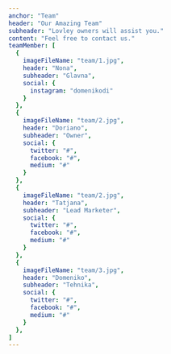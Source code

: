 ```yaml
---
anchor: "Team"
header: "Our Amazing Team"
subheader: "Lovley owners will assist you."
content: "Feel free to contact us."
teamMember: [
  {
    imageFileName: "team/1.jpg",
    header: "Nona",
    subheader: "Glavna",
    social: {
      instagram: "domenikodi"
    }
  },
  {
    imageFileName: "team/2.jpg",
    header: "Doriano",
    subheader: "Owner",
    social: {
      twitter: "#",
      facebook: "#",
      medium: "#"
    }
  },
  {
    imageFileName: "team/2.jpg",
    header: "Tatjana",
    subheader: "Lead Marketer",
    social: {
      twitter: "#",
      facebook: "#",
      medium: "#"
    }
  },
  {
    imageFileName: "team/3.jpg",
    header: "Domeniko",
    subheader: "Tehnika",
    social: {
      twitter: "#",
      facebook: "#",
      medium: "#"
    }
  },
]
---
```

